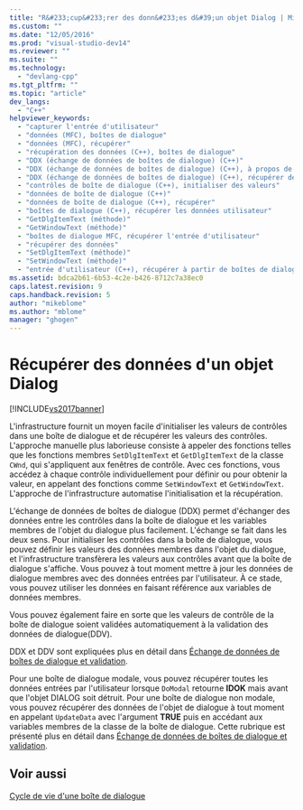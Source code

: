 ```yaml
---
title: "R&#233;cup&#233;rer des donn&#233;es d&#39;un objet Dialog | Microsoft Docs"
ms.custom: ""
ms.date: "12/05/2016"
ms.prod: "visual-studio-dev14"
ms.reviewer: ""
ms.suite: ""
ms.technology: 
  - "devlang-cpp"
ms.tgt_pltfrm: ""
ms.topic: "article"
dev_langs: 
  - "C++"
helpviewer_keywords: 
  - "capturer l'entrée d'utilisateur"
  - "données (MFC), boîtes de dialogue"
  - "données (MFC), récupérer"
  - "récupération des données (C++), boîtes de dialogue"
  - "DDX (échange de données de boîtes de dialogue) (C++)"
  - "DDX (échange de données de boîtes de dialogue) (C++), à propos de DDX"
  - "DDX (échange de données de boîtes de dialogue) (C++), récupérer des données d'un objet Dialog"
  - "contrôles de boîte de dialogue (C++), initialiser des valeurs"
  - "données de boîte de dialogue (C++)"
  - "données de boîte de dialogue (C++), récupérer"
  - "boîtes de dialogue (C++), récupérer les données utilisateur"
  - "GetDlgItemText (méthode)"
  - "GetWindowText (méthode)"
  - "boîtes de dialogue MFC, récupérer l'entrée d'utilisateur"
  - "récupérer des données"
  - "SetDlgItemText (méthode)"
  - "SetWindowText (méthode)"
  - "entrée d'utilisateur (C++), récupérer à partir de boîtes de dialogues MFC"
ms.assetid: bdca2b61-6b53-4c2e-b426-8712c7a38ec0
caps.latest.revision: 9
caps.handback.revision: 5
author: "mikeblome"
ms.author: "mblome"
manager: "ghogen"
---
```

# R&#233;cup&#233;rer des donn&#233;es d&#39;un objet Dialog
[!INCLUDE[vs2017banner](../assembler/inline/includes/vs2017banner.md)]

L'infrastructure fournit un moyen facile d'initialiser les valeurs de contrôles dans une boîte de dialogue et de récupérer les valeurs des contrôles.  L'approche manuelle plus laborieuse consiste à appeler des fonctions telles que les fonctions membres `SetDlgItemText` et `GetDlgItemText` de la classe `CWnd`, qui s'appliquent aux fenêtres de contrôle.  Avec ces fonctions, vous accédez à chaque contrôle individuellement pour définir ou pour obtenir la valeur, en appelant des fonctions comme `SetWindowText` et `GetWindowText`.  L'approche de l'infrastructure automatise l'initialisation et la récupération.  
  
 L'échange de données de boîtes de dialogue \(DDX\) permet d'échanger des données entre les contrôles dans la boîte de dialogue et les variables membres de l'objet du dialogue plus facilement.  L'échange se fait dans les deux sens.  Pour initialiser les contrôles dans la boîte de dialogue, vous pouvez définir les valeurs des données membres dans l'objet du dialogue, et l'infrastructure transfèrera les valeurs aux contrôles avant que la boîte de dialogue s'affiche.  Vous pouvez à tout moment mettre à jour les données de dialogue membres avec des données entrées par l'utilisateur.  À ce stade, vous pouvez utiliser les données en faisant référence aux variables de données membres.  
  
 Vous pouvez également faire en sorte que les valeurs de contrôle de la boîte de dialogue soient validées automatiquement à la validation des données de dialogue\(DDV\).  
  
 DDX et DDV sont expliquées plus en détail dans [Échange de données de boîtes de dialogue et validation](../mfc/dialog-data-exchange-and-validation.md).  
  
 Pour une boîte de dialogue modale, vous pouvez récupérer toutes les données entrées par l'utilisateur lorsque `DoModal` retourne **IDOK** mais avant que l'objet DIALOG soit détruit.  Pour une boîte de dialogue non modale, vous pouvez récupérer des données de l'objet de dialogue à tout moment en appelant `UpdateData` avec l'argument **TRUE** puis en accédant aux variables membres de la classe de la boîte de dialogue.  Cette rubrique est présenté plus en détail dans [Échange de données de boîtes de dialogue et validation](../mfc/dialog-data-exchange-and-validation.md).  
  
## Voir aussi  
 [Cycle de vie d'une boîte de dialogue](../mfc/life-cycle-of-a-dialog-box.md)
